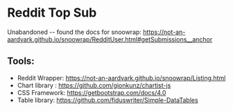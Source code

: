 # Reddit Top Sub

Unabandoned -- found the docs for snoowrap: https://not-an-aardvark.github.io/snoowrap/RedditUser.html#getSubmissions__anchor

## Tools: 
* Reddit Wrapper: https://not-an-aardvark.github.io/snoowrap/Listing.html
* Chart library : https://github.com/gionkunz/chartist-js
* CSS Framework: https://getbootstrap.com/docs/4.0
* Table library: https://github.com/fiduswriter/Simple-DataTables